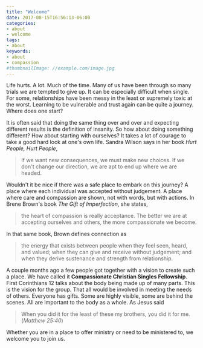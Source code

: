 ```yaml
---
title: "Welcome"
date: 2017-08-15T16:56:13-06:00
categories:
- about
- welcome
tags:
- about
keywords:
- about
- compassion
#thumbnailImage: //example.com/image.jpg
---
```


Life hurts.  A lot.  Much of the time.  Many of us have been through so many trials we are tempted to give up.  It can be especially difficult when single.  For some, relationships have been messy in the least or supremely toxic at the worst.  Learning to be vulnerable and trust again can be quite a journey.  Where does one start?  
<!--more-->

It is often said that doing the same thing over and over and expecting different results is the definition of insanity.  So how about doing something different?  How about starting with ourselves?  It takes a lot of courage to take a good hard look at one's own life.  Sandra Wilson says in her book *Hurt People, Hurt People*, 

> If we want new consequences, we must make new choices.  If we don't change our direction, we are apt to end up where we are headed.

Wouldn't it be nice if there was a safe place to embark on this journey?  A place where each individual was accepted without judgement.  A place where care and compassion are shown, not with words, but with actions.  In Brene Brown's book *The Gift of Imperfection*, she states,

> the heart of compassion is really acceptance.  The better we are at accepting ourselves and others, the more compassionate we become. 

In that same book, Brown defines connection as 

> the energy that exists between people when they feel seen, heard, and valued; when they can give and receive without judgement; and when they derive sustenance and strength from relationship.

A couple months ago a few people got together with a vision to create such a place.  We have called it **Compassionate Christian Singles Fellowship**.  First Corinthians 12 talks about the body being made up of many parts.  This is the vision for the group.  That all would be involved in meeting the needs of others.  Everyone has gifts.  Some are highly visible, some are behind the scenes.  All are important to the body as a whole.  As Jesus said 

> When you did it for the least of these my brothers, you did it for me. (_Matthew 25:40_)

Whether you are in a place to offer ministry or need to be ministered to, we welcome you to join us.

